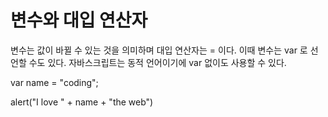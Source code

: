 # 변수와 대입 연산자
변수는 값이 바뀔 수 있는 것을 의미하며 대입 연산자는 = 이다. 이때 변수는 var 로 선언할 수도 있다. 자바스크립트는 동적 언어이기에 var 없이도 사용할 수 있다.<br>

var name = "coding";

alert("I love " + name + "the web")
